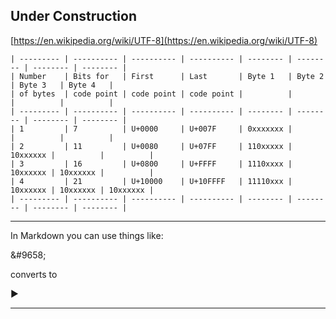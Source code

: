 
## Under Construction


[https://en.wikipedia.org/wiki/UTF-8](https://en.wikipedia.org/wiki/UTF-8)


    | --------- | ---------- | ---------- | ---------- | -------- | -------- | -------- | -------- | 
    | Number    | Bits for   | First      | Last       | Byte 1   | Byte 2   | Byte 3   | Byte 4   |
    | of bytes  | code point | code point | code point |          |          |          |          |
    | --------- | ---------- | ---------- | ---------- | -------- | -------- | -------- | -------- | 
    | 1         | 7          | U+0000     | U+007F     | 0xxxxxxx |          |          |          |
    | 2         | 11         | U+0080     | U+07FF     | 110xxxxx | 10xxxxxx |          |          |
    | 3         | 16         | U+0800     | U+FFFF     | 1110xxxx | 10xxxxxx | 10xxxxxx |          |
    | 4         | 21         | U+10000    | U+10FFFF   | 11110xxx | 10xxxxxx | 10xxxxxx | 10xxxxxx |
    | --------- | ---------- | ---------- | ---------- | -------- | -------- | -------- | -------- | 


---

In Markdown you can use things like:

\&#9658;

converts to

&#9658;

---

